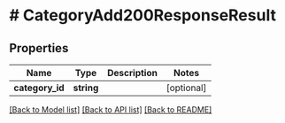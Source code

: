 # # CategoryAdd200ResponseResult

## Properties

Name | Type | Description | Notes
------------ | ------------- | ------------- | -------------
**category_id** | **string** |  | [optional]

[[Back to Model list]](../../README.md#models) [[Back to API list]](../../README.md#endpoints) [[Back to README]](../../README.md)
